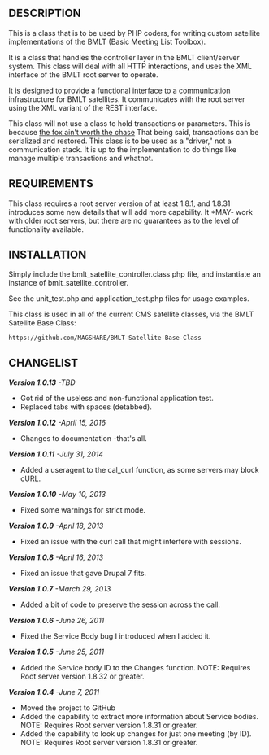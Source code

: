 DESCRIPTION
-----------

This is a class that is to be used by PHP coders, for writing custom satellite implementations
of the BMLT (Basic Meeting List Toolbox).

It is a class that handles the controller layer in the BMLT client/server system. This class will
deal with all HTTP interactions, and uses the XML interface of the BMLT root server to operate.

It is designed to provide a functional interface to a communication infrastructure for
BMLT satellites. It communicates with the root server using the XML variant of the REST
interface.

This class will not use a class to hold transactions or parameters. This is because [the
fox ain't worth the chase](http://philip.greenspun.com/humor/eecs-difference-explained)
That being said, transactions can be serialized and restored. This class is to be used as
a "driver," not a communication stack. It is up to the implementation to do things like
manage multiple transactions and whatnot.

REQUIREMENTS
------------

This class requires a root server version of at least 1.8.1, and 1.8.31 introduces some new details
that will add more capability. It *MAY- work with older root servers, but there are no guarantees as
to the level of functionality available.

 
INSTALLATION
------------

Simply include the bmlt_satellite_controller.class.php file, and instantiate an instance of
bmlt_satellite_controller.

See the unit_test.php and application_test.php files for usage examples.

This class is used in all of the current CMS satellite classes, via the BMLT Satellite Base Class:

    https://github.com/MAGSHARE/BMLT-Satellite-Base-Class

CHANGELIST
----------
***Version 1.0.13** -TBD*

- Got rid of the useless and non-functional application test.
- Replaced tabs with spaces (detabbed).

***Version 1.0.12** -April 15, 2016*

- Changes to documentation -that's all.

***Version 1.0.11** -July 31, 2014*

- Added a useragent to the cal_curl function, as some servers may block cURL.

***Version 1.0.10** -May 10, 2013*

- Fixed some warnings for strict mode.

***Version 1.0.9** -April 18, 2013*

- Fixed an issue with the curl call that might interfere with sessions.

***Version 1.0.8** -April 16, 2013*

- Fixed an issue that gave Drupal 7 fits.

***Version 1.0.7** -March 29, 2013*

- Added a bit of code to preserve the session across the call.

***Version 1.0.6** -June 26, 2011*

- Fixed the Service Body bug I introduced when I added it.

***Version 1.0.5** -June 25, 2011*

- Added the Service body ID to the Changes function. NOTE: Requires Root server version 1.8.32 or greater.

***Version 1.0.4** -June 7, 2011*

- Moved the project to GitHub
- Added the capability to extract more information about Service bodies. NOTE: Requires Root server version 1.8.31 or greater.
- Added the capability to look up changes for just one meeting (by ID). NOTE: Requires Root server version 1.8.31 or greater.
